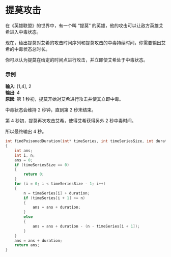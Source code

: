 # 提莫攻击
在《英雄联盟》的世界中，有一个叫 “提莫” 的英雄，他的攻击可以让敌方英雄艾希进入中毒状态。

现在，给出提莫对艾希的攻击时间序列和提莫攻击的中毒持续时间，你需要输出艾希的中毒状态总时长。

你可以认为提莫在给定的时间点进行攻击，并立即使艾希处于中毒状态。

### 示例
              
**输入**: [1,4], 2   
**输出**: 4   
**原因**: 第 1 秒初，提莫开始对艾希进行攻击并使其立即中毒。

中毒状态会维持 2 秒钟，直到第 2 秒末结束。

第 4 秒初，提莫再次攻击艾希，使得艾希获得另外 2 秒中毒时间。

所以最终输出 4 秒。
              

~~~ c
int findPoisonedDuration(int* timeSeries, int timeSeriesSize, int duration)
{
    int ans;
    int i, n;
    ans = 0;
    if (timeSeriesSize == 0) 
    {
        return 0;
    }
    for (i = 0; i < timeSeriesSize - 1; i++) 
    {
        n = timeSeries[i] + duration;
        if (timeSeries[i + 1] >= n) 
        {
            ans = ans + duration;
        } 
        else 
        {
            ans = ans + duration - (n - timeSeries[i + 1]);
        }
    }
    ans = ans + duration;
    return ans;
}

~~~
